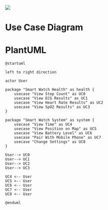 ![](http://www.plantuml.com/plantuml/png/TP5VIyCm5CNVyoakUo-uplrv41aMSGyEo-hSyxMxDi4qAScjCiJlRbigPYE6F9n3VkHoxbbxHiTjhONGzCR05fog9CDHEIfPMIC4bcmTx3qv8Heitx4Yc1GrEeO3SYbXGwXPJW0zo472bu3kj9vAz1tyekWJ2gO6CjiQ7iXzTXM1xhC7s95lDVkHcaQe3VN3TyXq0QUnkSrJUe7DnFS_KOgJPwe7p0yo6kLPrJH-THrvpgrN_UgWkrjiHd8U8U-GcTm97kc3zCWjphaSbOE3OWbR-weqGIwjeP5TdhEPH5CH5CIiJFMRTjMdxUjBajj-xO6U1ZeDz4o8BXhS9CdGUsVceLc4PXcQrPyHQpB7jjO_)

# Use Case Diagram

# PlantUML
```plantuml
@startuml

left to right direction

actor User

package "Smart Watch Health" as health {
    usecase "View Step Count" as UC0
    usecase "View ECG Results" as UC1
    usecase "View Heart Rate Results" as UC2
    usecase "View SpO2 Results" as UC3
}

package "Smart Watch System" as system {
    usecase "View Time" as UC4
    usecase "View Position on Map" as UC5
    usecase "View Battery Level" as UC6
    usecase "Pair With Mobile Phone" as UC7
    usecase "Change Settings" as UC8
}

User--> UC0
User--> UC1
User--> UC2
User--> UC3

UC4 <-- User
UC5 <-- User
UC6 <-- User
UC7 <-- User
UC8 <-- User

@enduml
```
